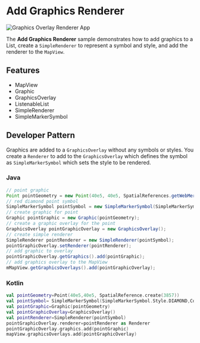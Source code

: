 # Add Graphics Renderer

![Graphics Overlay Renderer App](graphic-overlay-renderer.png)

The **Add Graphics Renderer** sample demonstrates how to add graphics to a List, create a `SimpleRenderer` to represent a symbol and style, and add the renderer to the `MapView`.

## Features
* MapView
* Graphic
* GraphicsOverlay
* ListenableList
* SimpleRenderer
* SimpleMarkerSymbol

## Developer Pattern
Graphics are added to a `GraphicsOverlay` without any symbols or styles. You create a `Renderer` to add to the `GraphicsOverlay` which defines the symbol as `SimpleMarkerSymbol` which sets the style to be rendered.

### Java
```java
// point graphic
Point pointGeometry = new Point(40e5, 40e5, SpatialReferences.getWebMercator());
// red diamond point symbol
SimpleMarkerSymbol pointSymbol = new SimpleMarkerSymbol(SimpleMarkerSymbol.Style.DIAMOND, Color.RED, 10);
// create graphic for point
Graphic pointGraphic = new Graphic(pointGeometry);
// create a graphic overlay for the point
GraphicsOverlay pointGraphicOverlay = new GraphicsOverlay();
// create simple renderer
SimpleRenderer pointRenderer = new SimpleRenderer(pointSymbol);
pointGraphicOverlay.setRenderer(pointRenderer);
// add graphic to overlay
pointGraphicOverlay.getGraphics().add(pointGraphic);
// add graphics overlay to the MapView
mMapView.getGraphicsOverlays().add(pointGraphicOverlay);
```

### Kotlin
```kotlin
val pointGeometry=Point(40e5,40e5, SpatialReference.create(3857))
val pointSymbol= SimpleMarkerSymbol(SimpleMarkerSymbol.Style.DIAMOND,Color.RED,10f)
val pointGraphic=Graphic(pointGeometry)
val pointGraphicOverlay=GraphicsOverlay()
val pointRenderer=SimpleRenderer(pointSymbol)
pointGraphicOverlay.renderer=pointRenderer as Renderer
pointGraphicOverlay.graphics.add(pointGraphic)
mapView.graphicsOverlays.add(pointGraphicOverlay)
```